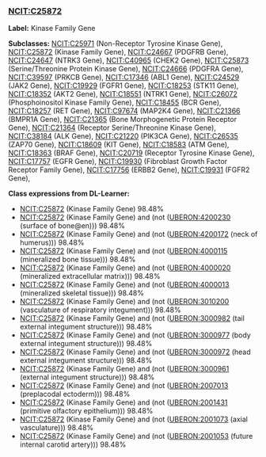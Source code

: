 
### [NCIT:C25872](http://purl.obolibrary.org/obo/NCIT_C25872)
**Label:** Kinase Family Gene

**Subclasses:** [NCIT:C25971](http://purl.obolibrary.org/obo/NCIT_C25971) (Non-Receptor Tyrosine Kinase Gene), [NCIT:C25872](http://purl.obolibrary.org/obo/NCIT_C25872) (Kinase Family Gene), [NCIT:C24667](http://purl.obolibrary.org/obo/NCIT_C24667) (PDGFRB Gene), [NCIT:C24647](http://purl.obolibrary.org/obo/NCIT_C24647) (NTRK3 Gene), [NCIT:C40965](http://purl.obolibrary.org/obo/NCIT_C40965) (CHEK2 Gene), [NCIT:C25873](http://purl.obolibrary.org/obo/NCIT_C25873) (Serine/Threonine Protein Kinase Gene), [NCIT:C24666](http://purl.obolibrary.org/obo/NCIT_C24666) (PDGFRA Gene), [NCIT:C39597](http://purl.obolibrary.org/obo/NCIT_C39597) (PRKCB Gene), [NCIT:C17346](http://purl.obolibrary.org/obo/NCIT_C17346) (ABL1 Gene), [NCIT:C24529](http://purl.obolibrary.org/obo/NCIT_C24529) (JAK2 Gene), [NCIT:C19929](http://purl.obolibrary.org/obo/NCIT_C19929) (FGFR1 Gene), [NCIT:C18253](http://purl.obolibrary.org/obo/NCIT_C18253) (STK11 Gene), [NCIT:C18352](http://purl.obolibrary.org/obo/NCIT_C18352) (AKT2 Gene), [NCIT:C18551](http://purl.obolibrary.org/obo/NCIT_C18551) (NTRK1 Gene), [NCIT:C26072](http://purl.obolibrary.org/obo/NCIT_C26072) (Phosphoinositol Kinase Family Gene), [NCIT:C18455](http://purl.obolibrary.org/obo/NCIT_C18455) (BCR Gene), [NCIT:C18257](http://purl.obolibrary.org/obo/NCIT_C18257) (RET Gene), [NCIT:C97674](http://purl.obolibrary.org/obo/NCIT_C97674) (MAP2K4 Gene), [NCIT:C21366](http://purl.obolibrary.org/obo/NCIT_C21366) (BMPR1A Gene), [NCIT:C21365](http://purl.obolibrary.org/obo/NCIT_C21365) (Bone Morphogenetic Protein Receptor Gene), [NCIT:C21364](http://purl.obolibrary.org/obo/NCIT_C21364) (Receptor Serine/Threonine Kinase Gene), [NCIT:C38184](http://purl.obolibrary.org/obo/NCIT_C38184) (ALK Gene), [NCIT:C21220](http://purl.obolibrary.org/obo/NCIT_C21220) (PIK3CA Gene), [NCIT:C26535](http://purl.obolibrary.org/obo/NCIT_C26535) (ZAP70 Gene), [NCIT:C18609](http://purl.obolibrary.org/obo/NCIT_C18609) (KIT Gene), [NCIT:C18583](http://purl.obolibrary.org/obo/NCIT_C18583) (ATM Gene), [NCIT:C18363](http://purl.obolibrary.org/obo/NCIT_C18363) (BRAF Gene), [NCIT:C20719](http://purl.obolibrary.org/obo/NCIT_C20719) (Receptor Tyrosine Kinase Gene), [NCIT:C17757](http://purl.obolibrary.org/obo/NCIT_C17757) (EGFR Gene), [NCIT:C19930](http://purl.obolibrary.org/obo/NCIT_C19930) (Fibroblast Growth Factor Receptor Family Gene), [NCIT:C17756](http://purl.obolibrary.org/obo/NCIT_C17756) (ERBB2 Gene), [NCIT:C19931](http://purl.obolibrary.org/obo/NCIT_C19931) (FGFR2 Gene), 

**Class expressions from DL-Learner:**

- [NCIT:C25872](http://purl.obolibrary.org/obo/NCIT_C25872) (Kinase Family Gene) 98.48%
- [NCIT:C25872](http://purl.obolibrary.org/obo/NCIT_C25872) (Kinase Family Gene) and (not ([UBERON:4200230](http://purl.obolibrary.org/obo/UBERON_4200230) (surface of bone@en))) 98.48%
- [NCIT:C25872](http://purl.obolibrary.org/obo/NCIT_C25872) (Kinase Family Gene) and (not ([UBERON:4200172](http://purl.obolibrary.org/obo/UBERON_4200172) (neck of humerus))) 98.48%
- [NCIT:C25872](http://purl.obolibrary.org/obo/NCIT_C25872) (Kinase Family Gene) and (not ([UBERON:4000115](http://purl.obolibrary.org/obo/UBERON_4000115) (mineralized bone tissue))) 98.48%
- [NCIT:C25872](http://purl.obolibrary.org/obo/NCIT_C25872) (Kinase Family Gene) and (not ([UBERON:4000020](http://purl.obolibrary.org/obo/UBERON_4000020) (mineralized extracellular matrix))) 98.48%
- [NCIT:C25872](http://purl.obolibrary.org/obo/NCIT_C25872) (Kinase Family Gene) and (not ([UBERON:4000013](http://purl.obolibrary.org/obo/UBERON_4000013) (mineralized skeletal tissue))) 98.48%
- [NCIT:C25872](http://purl.obolibrary.org/obo/NCIT_C25872) (Kinase Family Gene) and (not ([UBERON:3010200](http://purl.obolibrary.org/obo/UBERON_3010200) (vasculature of respiratory integument))) 98.48%
- [NCIT:C25872](http://purl.obolibrary.org/obo/NCIT_C25872) (Kinase Family Gene) and (not ([UBERON:3000982](http://purl.obolibrary.org/obo/UBERON_3000982) (tail external integument structure))) 98.48%
- [NCIT:C25872](http://purl.obolibrary.org/obo/NCIT_C25872) (Kinase Family Gene) and (not ([UBERON:3000977](http://purl.obolibrary.org/obo/UBERON_3000977) (body external integument structure))) 98.48%
- [NCIT:C25872](http://purl.obolibrary.org/obo/NCIT_C25872) (Kinase Family Gene) and (not ([UBERON:3000972](http://purl.obolibrary.org/obo/UBERON_3000972) (head external integument structure))) 98.48%
- [NCIT:C25872](http://purl.obolibrary.org/obo/NCIT_C25872) (Kinase Family Gene) and (not ([UBERON:3000961](http://purl.obolibrary.org/obo/UBERON_3000961) (external integument structure))) 98.48%
- [NCIT:C25872](http://purl.obolibrary.org/obo/NCIT_C25872) (Kinase Family Gene) and (not ([UBERON:2007013](http://purl.obolibrary.org/obo/UBERON_2007013) (preplacodal ectoderm))) 98.48%
- [NCIT:C25872](http://purl.obolibrary.org/obo/NCIT_C25872) (Kinase Family Gene) and (not ([UBERON:2001431](http://purl.obolibrary.org/obo/UBERON_2001431) (primitive olfactory epithelium))) 98.48%
- [NCIT:C25872](http://purl.obolibrary.org/obo/NCIT_C25872) (Kinase Family Gene) and (not ([UBERON:2001073](http://purl.obolibrary.org/obo/UBERON_2001073) (axial vasculature))) 98.48%
- [NCIT:C25872](http://purl.obolibrary.org/obo/NCIT_C25872) (Kinase Family Gene) and (not ([UBERON:2001053](http://purl.obolibrary.org/obo/UBERON_2001053) (future internal carotid artery))) 98.48%


